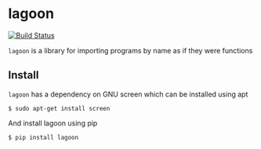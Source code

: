 # lagoon
[![Build Status](https://travis-ci.org/combatopera/lagoon.svg?branch=master)](https://travis-ci.org/combatopera/lagoon)

`lagoon` is a library for importing programs by name as if they were functions

## Install
`lagoon` has a dependency on GNU screen which can be installed using apt
```
$ sudo apt-get install screen
```
And install lagoon using pip
```
$ pip install lagoon
```
